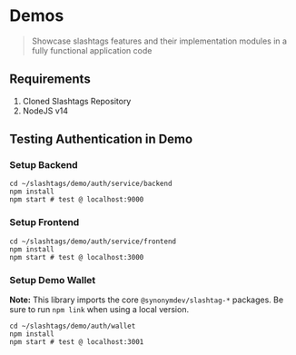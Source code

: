 # Demos

> Showcase slashtags features and their implementation modules in a fully functional application code

## Requirements
1. Cloned Slashtags Repository
2. NodeJS v14

## Testing Authentication in Demo

### Setup Backend

```
cd ~/slashtags/demo/auth/service/backend
npm install
npm start # test @ localhost:9000
```

### Setup Frontend
```
cd ~/slashtags/demo/auth/service/frontend
npm install
npm start # test @ localhost:3000
```

### Setup Demo Wallet
__Note:__ This library imports the core `@synonymdev/slashtag-*` packages. Be sure to run `npm link` when using a local version.

```
cd ~/slashtags/demo/auth/wallet
npm install
npm start # test @ localhost:3001
```

